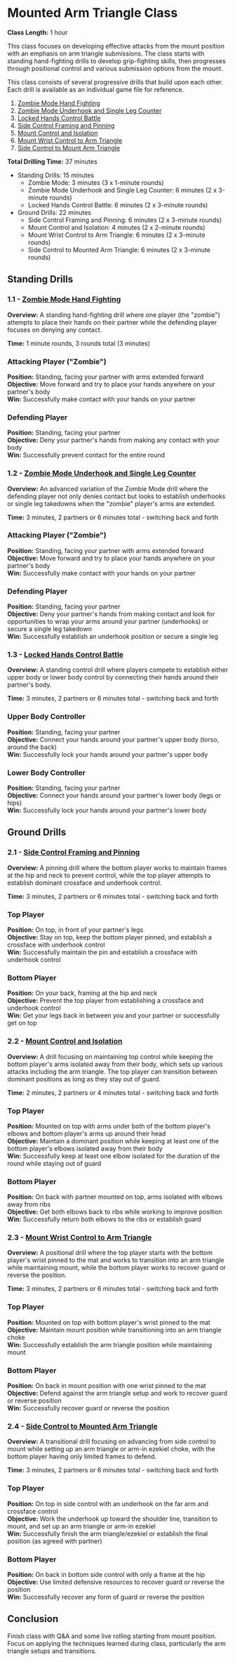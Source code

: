 # Mounted Arm Triangle Class
**Class Length:** 1 hour

This class focuses on developing effective attacks from the mount position with an emphasis on arm triangle submissions. The class starts with standing hand-fighting drills to develop grip-fighting skills, then progresses through positional control and various submission options from the mount.

This class consists of several progressive drills that build upon each other. Each drill is available as an individual game file for reference.

1. [Zombie Mode Hand Fighting](https://mennlo.github.io/grappling-games/md-viewer.html?file=games/standing/zombie-mode.md)
2. [Zombie Mode Underhook and Single Leg Counter](https://mennlo.github.io/grappling-games/md-viewer.html?file=games/standing/zombie-mode-underhook-single-leg-counter.md)
3. [Locked Hands Control Battle](https://mennlo.github.io/grappling-games/md-viewer.html?file=games/standing/locked-hands-control-battle.md)
4. [Side Control Framing and Pinning](https://mennlo.github.io/grappling-games/md-viewer.html?file=games/pinning/side-control-framing-and-pinning.md)
5. [Mount Control and Isolation](https://mennlo.github.io/grappling-games/md-viewer.html?file=games/pinning/mount/mount-control-isolation.md)
6. [Mount Wrist Control to Arm Triangle](https://mennlo.github.io/grappling-games/md-viewer.html?file=games/pinning/mount/mount-wrist-control-arm-triangle.md)
7. [Side Control to Mount Arm Triangle](https://mennlo.github.io/grappling-games/md-viewer.html?file=games/pinning/side-control-arm-triangle-setup.md)

**Total Drilling Time:** 37 minutes
- Standing Drills: 15 minutes
  - Zombie Mode: 3 minutes (3 x 1-minute rounds)
  - Zombie Mode Underhook and Single Leg Counter: 6 minutes (2 x 3-minute rounds)
  - Locked Hands Control Battle: 6 minutes (2 x 3-minute rounds)
- Ground Drills: 22 minutes
  - Side Control Framing and Pinning: 6 minutes (2 x 3-minute rounds)
  - Mount Control and Isolation: 4 minutes (2 x 2-minute rounds)
  - Mount Wrist Control to Arm Triangle: 6 minutes (2 x 3-minute rounds)
  - Side Control to Mounted Arm Triangle: 6 minutes (2 x 3-minute rounds)

## Standing Drills

### 1.1 - [Zombie Mode Hand Fighting](https://mennlo.github.io/grappling-games/md-viewer.html?file=games/standing/zombie-mode.md)

**Overview:** A standing hand-fighting drill where one player (the "zombie") attempts to place their hands on their partner while the defending player focuses on denying any contact.

**Time:** 1 minute rounds, 3 rounds total (3 minutes)

### Attacking Player ("Zombie")
**Position:** Standing, facing your partner with arms extended forward  
**Objective:** Move forward and try to place your hands anywhere on your partner's body  
**Win:** Successfully make contact with your hands on your partner  

### Defending Player
**Position:** Standing, facing your partner  
**Objective:** Deny your partner's hands from making any contact with your body  
**Win:** Successfully prevent contact for the entire round  

### 1.2 - [Zombie Mode Underhook and Single Leg Counter](https://mennlo.github.io/grappling-games/md-viewer.html?file=games/standing/zombie-mode-underhook-single-leg-counter.md)

**Overview:** An advanced variation of the Zombie Mode drill where the defending player not only denies contact but looks to establish underhooks or single leg takedowns when the "zombie" player's arms are extended.

**Time:** 3 minutes, 2 partners or 6 minutes total - switching back and forth

### Attacking Player ("Zombie")
**Position:** Standing, facing your partner with arms extended forward  
**Objective:** Move forward and try to place your hands anywhere on your partner's body  
**Win:** Successfully make contact with your hands on your partner  

### Defending Player
**Position:** Standing, facing your partner  
**Objective:** Deny your partner's hands from making contact and look for opportunities to wrap your arms around your partner (underhooks) or secure a single leg takedown  
**Win:** Successfully establish an underhook position or secure a single leg  

### 1.3 - [Locked Hands Control Battle](https://mennlo.github.io/grappling-games/md-viewer.html?file=games/standing/locked-hands-control-battle.md)

**Overview:** A standing control drill where players compete to establish either upper body or lower body control by connecting their hands around their partner's body.

**Time:** 3 minutes, 2 partners or 6 minutes total - switching back and forth

### Upper Body Controller
**Position:** Standing, facing your partner  
**Objective:** Connect your hands around your partner's upper body (torso, around the back)  
**Win:** Successfully lock your hands around your partner's upper body  

### Lower Body Controller
**Position:** Standing, facing your partner  
**Objective:** Connect your hands around your partner's lower body (legs or hips)  
**Win:** Successfully lock your hands around your partner's lower body  

## Ground Drills

### 2.1 - [Side Control Framing and Pinning](https://mennlo.github.io/grappling-games/md-viewer.html?file=games/pinning/side-control-framing-and-pinning.md)

**Overview:** A pinning drill where the bottom player works to maintain frames at the hip and neck to prevent control, while the top player attempts to establish dominant crossface and underhook control.

**Time:** 3 minutes, 2 partners or 6 minutes total - switching back and forth

### Top Player
**Position:** On top, in front of your partner's legs  
**Objective:** Stay on top, keep the bottom player pinned, and establish a crossface with underhook control  
**Win:** Successfully maintain the pin and establish a crossface with underhook control  

### Bottom Player
**Position:** On your back, framing at the hip and neck  
**Objective:** Prevent the top player from establishing a crossface and underhook control  
**Win:** Get your legs back in between you and your partner or successfully get on top  

### 2.2 - [Mount Control and Isolation](https://mennlo.github.io/grappling-games/md-viewer.html?file=games/pinning/mount/mount-control-isolation.md)

**Overview:** A drill focusing on maintaining top control while keeping the bottom player's arms isolated away from their body, which sets up various attacks including the arm triangle. The top player can transition between dominant positions as long as they stay out of guard.

**Time:** 2 minutes, 2 partners or 4 minutes total - switching back and forth

### Top Player
**Position:** Mounted on top with arms under both of the bottom player's elbows and bottom player's arms up around their head  
**Objective:** Maintain a dominant position while keeping at least one of the bottom player's elbows isolated away from their body  
**Win:** Successfully keep at least one elbow isolated for the duration of the round while staying out of guard  

### Bottom Player
**Position:** On back with partner mounted on top, arms isolated with elbows away from ribs  
**Objective:** Get both elbows back to ribs while working to improve position  
**Win:** Successfully return both elbows to the ribs or establish guard  

### 2.3 - [Mount Wrist Control to Arm Triangle](https://mennlo.github.io/grappling-games/md-viewer.html?file=games/pinning/mount/mount-wrist-control-arm-triangle.md)

**Overview:** A positional drill where the top player starts with the bottom player's wrist pinned to the mat and works to transition into an arm triangle while maintaining mount, while the bottom player works to recover guard or reverse the position.

**Time:** 3 minutes, 2 partners or 6 minutes total - switching back and forth

### Top Player
**Position:** Mounted on top with bottom player's wrist pinned to the mat  
**Objective:** Maintain mount position while transitioning into an arm triangle choke  
**Win:** Successfully establish the arm triangle position while maintaining mount  

### Bottom Player
**Position:** On back in mount position with one wrist pinned to the mat  
**Objective:** Defend against the arm triangle setup and work to recover guard or reverse position  
**Win:** Successfully recover guard or reverse the position  

### 2.4 - [Side Control to Mounted Arm Triangle](https://mennlo.github.io/grappling-games/md-viewer.html?file=games/pinning/side-control-arm-triangle-setup.md)

**Overview:** A transitional drill focusing on advancing from side control to mount while setting up an arm triangle or arm-in ezekiel choke, with the bottom player having only limited frames to defend.

**Time:** 3 minutes, 2 partners or 6 minutes total - switching back and forth

### Top Player
**Position:** On top in side control with an underhook on the far arm and crossface control  
**Objective:** Work the underhook up toward the shoulder line, transition to mount, and set up an arm triangle or arm-in ezekiel  
**Win:** Successfully finish the arm triangle/ezekiel or establish the final position (as agreed with partner)  

### Bottom Player
**Position:** On back in bottom side control with only a frame at the hip  
**Objective:** Use limited defensive resources to recover guard or reverse the position  
**Win:** Successfully recover any form of guard or reverse the position  


## Conclusion
Finish class with Q&A and some live rolling starting from mount position. Focus on applying the techniques learned during class, particularly the arm triangle setups and transitions.
